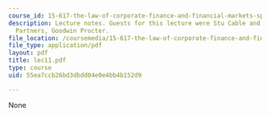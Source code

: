 ```yaml
---
course_id: 15-617-the-law-of-corporate-finance-and-financial-markets-spring-2004
description: Lecture notes. Guests for this lecture were Stu Cable and Jim Matarese,
  Partners, Goodwin Procter.
file_location: /coursemedia/15-617-the-law-of-corporate-finance-and-financial-markets-spring-2004/55ea7ccb26bd3dbdd04e0e4bb4b152d9_lec11.pdf
file_type: application/pdf
layout: pdf
title: lec11.pdf
type: course
uid: 55ea7ccb26bd3dbdd04e0e4bb4b152d9

---
```

None